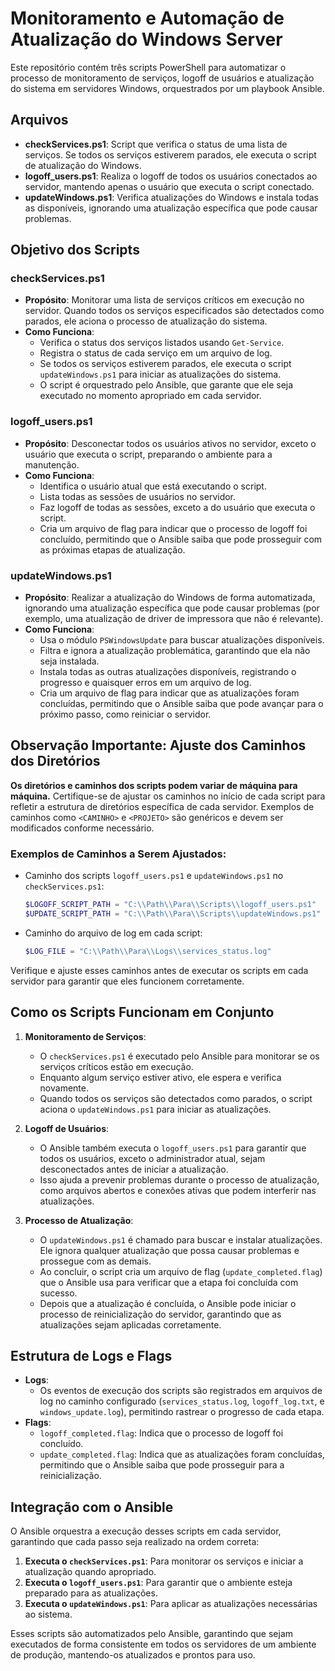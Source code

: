 # Monitoramento e Automação de Atualização do Windows Server

Este repositório contém três scripts PowerShell para automatizar o processo de monitoramento de serviços, logoff de usuários e atualização do sistema em servidores Windows, orquestrados por um playbook Ansible.

## Arquivos

- **checkServices.ps1**: Script que verifica o status de uma lista de serviços. Se todos os serviços estiverem parados, ele executa o script de atualização do Windows.
- **logoff_users.ps1**: Realiza o logoff de todos os usuários conectados ao servidor, mantendo apenas o usuário que executa o script conectado.
- **updateWindows.ps1**: Verifica atualizações do Windows e instala todas as disponíveis, ignorando uma atualização específica que pode causar problemas.

## Objetivo dos Scripts

### checkServices.ps1

- **Propósito**: Monitorar uma lista de serviços críticos em execução no servidor. Quando todos os serviços especificados são detectados como parados, ele aciona o processo de atualização do sistema.
- **Como Funciona**:
  - Verifica o status dos serviços listados usando `Get-Service`.
  - Registra o status de cada serviço em um arquivo de log.
  - Se todos os serviços estiverem parados, ele executa o script `updateWindows.ps1` para iniciar as atualizações do sistema.
  - O script é orquestrado pelo Ansible, que garante que ele seja executado no momento apropriado em cada servidor.

### logoff_users.ps1

- **Propósito**: Desconectar todos os usuários ativos no servidor, exceto o usuário que executa o script, preparando o ambiente para a manutenção.
- **Como Funciona**:
  - Identifica o usuário atual que está executando o script.
  - Lista todas as sessões de usuários no servidor.
  - Faz logoff de todas as sessões, exceto a do usuário que executa o script.
  - Cria um arquivo de flag para indicar que o processo de logoff foi concluído, permitindo que o Ansible saiba que pode prosseguir com as próximas etapas de atualização.

### updateWindows.ps1

- **Propósito**: Realizar a atualização do Windows de forma automatizada, ignorando uma atualização específica que pode causar problemas (por exemplo, uma atualização de driver de impressora que não é relevante).
- **Como Funciona**:
  - Usa o módulo `PSWindowsUpdate` para buscar atualizações disponíveis.
  - Filtra e ignora a atualização problemática, garantindo que ela não seja instalada.
  - Instala todas as outras atualizações disponíveis, registrando o progresso e quaisquer erros em um arquivo de log.
  - Cria um arquivo de flag para indicar que as atualizações foram concluídas, permitindo que o Ansible saiba que pode avançar para o próximo passo, como reiniciar o servidor.

## Observação Importante: Ajuste dos Caminhos dos Diretórios

**Os diretórios e caminhos dos scripts podem variar de máquina para máquina.** Certifique-se de ajustar os caminhos no início de cada script para refletir a estrutura de diretórios específica de cada servidor. Exemplos de caminhos como `<CAMINHO>` e `<PROJETO>` são genéricos e devem ser modificados conforme necessário.

### Exemplos de Caminhos a Serem Ajustados:

- Caminho dos scripts `logoff_users.ps1` e `updateWindows.ps1` no `checkServices.ps1`:
  
  ```powershell
  $LOGOFF_SCRIPT_PATH = "C:\\Path\\Para\\Scripts\\logoff_users.ps1"
  $UPDATE_SCRIPT_PATH = "C:\\Path\\Para\\Scripts\\updateWindows.ps1"
  ```

- Caminho do arquivo de log em cada script:
  
  ```powershell
  $LOG_FILE = "C:\\Path\\Para\\Logs\\services_status.log"
  ```

Verifique e ajuste esses caminhos antes de executar os scripts em cada servidor para garantir que eles funcionem corretamente.

## Como os Scripts Funcionam em Conjunto

1. **Monitoramento de Serviços**:
   - O `checkServices.ps1` é executado pelo Ansible para monitorar se os serviços críticos estão em execução.
   - Enquanto algum serviço estiver ativo, ele espera e verifica novamente.
   - Quando todos os serviços são detectados como parados, o script aciona o `updateWindows.ps1` para iniciar as atualizações.

2. **Logoff de Usuários**:
   - O Ansible também executa o `logoff_users.ps1` para garantir que todos os usuários, exceto o administrador atual, sejam desconectados antes de iniciar a atualização.
   - Isso ajuda a prevenir problemas durante o processo de atualização, como arquivos abertos e conexões ativas que podem interferir nas atualizações.

3. **Processo de Atualização**:
   - O `updateWindows.ps1` é chamado para buscar e instalar atualizações. Ele ignora qualquer atualização que possa causar problemas e prossegue com as demais.
   - Ao concluir, o script cria um arquivo de flag (`update_completed.flag`) que o Ansible usa para verificar que a etapa foi concluída com sucesso.
   - Depois que a atualização é concluída, o Ansible pode iniciar o processo de reinicialização do servidor, garantindo que as atualizações sejam aplicadas corretamente.

## Estrutura de Logs e Flags

- **Logs**:
  - Os eventos de execução dos scripts são registrados em arquivos de log no caminho configurado (`services_status.log`, `logoff_log.txt`, e `windows_update.log`), permitindo rastrear o progresso de cada etapa.
- **Flags**:
  - `logoff_completed.flag`: Indica que o processo de logoff foi concluído.
  - `update_completed.flag`: Indica que as atualizações foram concluídas, permitindo que o Ansible saiba que pode prosseguir para a reinicialização.

## Integração com o Ansible

O Ansible orquestra a execução desses scripts em cada servidor, garantindo que cada passo seja realizado na ordem correta:

1. **Executa o `checkServices.ps1`**: Para monitorar os serviços e iniciar a atualização quando apropriado.
2. **Executa o `logoff_users.ps1`**: Para garantir que o ambiente esteja preparado para as atualizações.
3. **Executa o `updateWindows.ps1`**: Para aplicar as atualizações necessárias ao sistema.

Esses scripts são automatizados pelo Ansible, garantindo que sejam executados de forma consistente em todos os servidores de um ambiente de produção, mantendo-os atualizados e prontos para uso.
